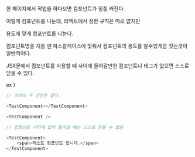 한 페이지에서 작업을 하다보면 컴포넌트가 점점 커진다.

이럴때 컴포넌트를 나눈데, 리액트에서 정한 규칙은 따로 없지만

용도에 맞게 컴포넌트를 나눈다.

컴포넌트명을 지을 땐 파스칼케이스에 맞춰서 컴포넌트의 용도를 알수있게끔 짓는것이 일반적이다.

JSX문에서 컴포넌트를 사용할 때 사이에 들어갈만한 컴포넌트나 태그가 없으면 스스로 닫을 수 있다.

ex )

```javascript
// 아래의 두 선언은 같다.

<TestComponent></TestComponent>

<TestComponent />
```

```javascript
// 컴포넌트 사이에 값이 들어갈 때는 스스로 닫을 수 없음

<TestComponent>
    <span>테스트 컴포넌트 입니다.</span>
</TestComponent>
```
